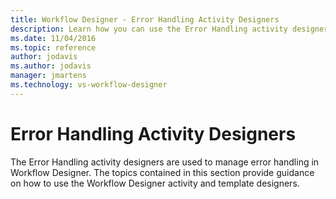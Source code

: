 ```yaml
---
title: Workflow Designer - Error Handling Activity Designers
description: Learn how you can use the Error Handling activity designers to manage error handling in Workflow Designer.
ms.date: 11/04/2016
ms.topic: reference
author: jodavis
ms.author: jodavis
manager: jmartens
ms.technology: vs-workflow-designer
---
```

# Error Handling Activity Designers


The Error Handling activity designers are used to manage error handling in Workflow Designer. The topics contained in this section provide guidance on how to use the Workflow Designer activity and template designers.
